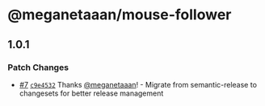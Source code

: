 # @meganetaaan/mouse-follower

## 1.0.1

### Patch Changes

- [#7](https://github.com/meganetaaan/mouse-follower/pull/7) [`c9e4532`](https://github.com/meganetaaan/mouse-follower/commit/c9e453295d4eff23d3006ec91642a593879613ed) Thanks [@meganetaaan](https://github.com/meganetaaan)! - Migrate from semantic-release to changesets for better release management
